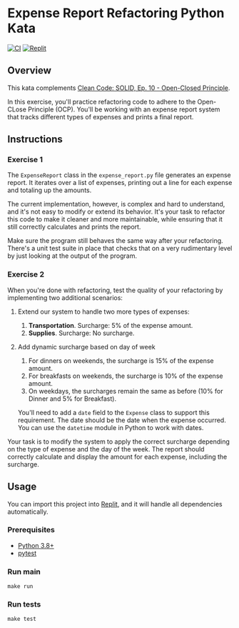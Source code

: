 # Expense Report Refactoring Python Kata

[![CI](https://github.com/Coding-Cuddles/expense-report-refactoring-python-kata/actions/workflows/main.yml/badge.svg)](https://github.com/Coding-Cuddles/expense-report-refactoring-python-kata/actions/workflows/main.yml)
[![Replit](https://replit.com/badge?caption=Try%20with%20Replit&variant=small)](https://replit.com/new/github/Coding-Cuddles/expense-report-refactoring-python-kata)

## Overview

This kata complements [Clean Code: SOLID, Ep. 10 - Open-Closed Principle](https://cleancoders.com/episode/clean-code-episode-10).

In this exercise, you'll practice refactoring code to adhere to the Open-CLose
Principle (OCP). You'll be working with an expense report system that tracks
different types of expenses and prints a final report.

## Instructions

### Exercise 1

The `ExpenseReport` class in the `expense_report.py` file generates an expense
report. It iterates over a list of expenses, printing out a line for each
expense and totaling up the amounts.

The current implementation, however, is complex and hard to understand, and
it's not easy to modify or extend its behavior. It's your task to refactor this
code to make it cleaner and more maintainable, while ensuring that it still
correctly calculates and prints the report.

Make sure the program still behaves the same way after your refactoring.
There's a unit test suite in place that checks that on a very rudimentary level
by just looking at the output of the program.

### Exercise 2

When you're done with refactoring, test the quality of your refactoring by
implementing two additional scenarios:

1. Extend our system to handle two more types of expenses:

    1. **Transportation**. Surcharge: 5% of the expense amount.
    2. **Supplies**. Surcharge: No surcharge.

2. Add dynamic surcharge based on day of week

    1. For dinners on weekends, the surcharge is 15% of the expense amount.
    2. For breakfasts on weekends, the surcharge is 10% of the expense amount.
    3. On weekdays, the surcharges remain the same as before (10% for Dinner
       and 5% for Breakfast).

    You'll need to add a `date` field to the `Expense` class to support this
    requirement. The date should be the date when the expense occurred. You can
    use the `datetime` module in Python to work with dates.

Your task is to modify the system to apply the correct surcharge depending on
the type of expense and the day of the week. The report should correctly
calculate and display the amount for each expense, including the surcharge.

## Usage

You can import this project into [Replit](https://replit.com), and it will
handle all dependencies automatically.

### Prerequisites

* [Python 3.8+](https://www.python.org/)
* [pytest](https://pytest.org)

### Run main

```console
make run
```

### Run tests

```console
make test
```
